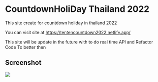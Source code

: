 # CountdownHoliDay Thailand 2022 

This site create for countdown holiday in thailand 2022 


You can visit site at https://tentencountdown2022.netlify.app/

This site will be update in the future with to do real time API and Refactor Code To better then 


## Screenshot

<img src="https://github.com/tententgc/HolidayCountDown/blob/1b4815fc689353fcdbdd4cce1040dbe201d2810d/apps%20screen.jpg"/>
 
